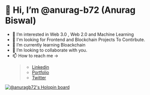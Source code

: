# 👋 Hi, I’m @anurag-b72 (Anurag Biswal)
- 👀 I’m interested in Web 3.0 , Web 2.0 and Machine Learning 
- 🙌 I'm looking for Frontend and Blockchain Projects To Contirbute.
- 🌱 I’m currently learning Bloackchain
- 💞️ I’m looking to collaborate with you.
- 📫 How to reach me ->
     > * [Linkedin](https://www.linkedin.com/in/anurag-biswal72/ "Linkedin")
     > * [Portfolio](https://anurag-b72.github.io/MyPortfolio/ "Website")
     > * [Twitter](https://twitter.com/AnuragBiswal72 "Twitter")

[![@anuragb72's Holopin board](https://holopin.me/anuragb72)](https://holopin.io/@anuragb72)

<!---
anurag-b72/anurag-b72 is a ✨ special ✨ repository because its `README.md` (this file) appears on your GitHub profile.
You can click the Preview link to take a look at your changes.
--->
